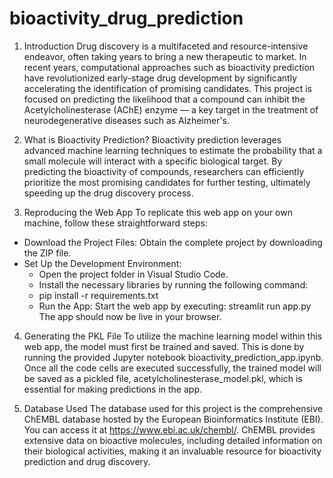 # bioactivity_drug_prediction
1. Introduction
Drug discovery is a multifaceted and resource-intensive endeavor, often taking years to bring a new therapeutic to market. In recent years, computational approaches such as bioactivity prediction have revolutionized early-stage drug development by significantly accelerating the identification of promising candidates. This project is focused on predicting the likelihood that a compound can inhibit the Acetylcholinesterase (AChE) enzyme — a key target in the treatment of neurodegenerative diseases such as Alzheimer's.

2. What is Bioactivity Prediction?
Bioactivity prediction leverages advanced machine learning techniques to estimate the probability that a small molecule will interact with a specific biological target. By predicting the bioactivity of compounds, researchers can efficiently prioritize the most promising candidates for further testing, ultimately speeding up the drug discovery process.

3. Reproducing the Web App
To replicate this web app on your own machine, follow these straightforward steps:

  - Download the Project Files: Obtain the complete project by downloading the ZIP file.
  - Set Up the Development Environment:
    - Open the project folder in Visual Studio Code.
    - Install the necessary libraries by running the following command:
    - pip install -r requirements.txt
    - Run the App: Start the web app by executing: streamlit run app.py
  The app should now be live in your browser.

4. Generating the PKL File
To utilize the machine learning model within this web app, the model must first be trained and saved. This is done by running the provided Jupyter notebook bioactivity_prediction_app.ipynb. Once all the code cells are executed successfully, the trained model will be saved as a pickled file, acetylcholinesterase_model.pkl, which is essential for making predictions in the app.

5. Database Used
The database used for this project is the comprehensive ChEMBL database hosted by the European Bioinformatics Institute (EBI). You can access it at https://www.ebi.ac.uk/chembl/. ChEMBL provides extensive data on bioactive molecules, including detailed information on their biological activities, making it an invaluable resource for bioactivity prediction and drug discovery.

